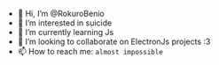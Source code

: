 - 👋 Hi, I’m @RokuroBenio
- 👀 I’m interested in suicide
- 🌱 I’m currently learning Js
- 💞️ I’m looking to collaborate on ElectronJs projects :3
- 📫 How to reach me: `almost impossible`

<!---
RokuroBenio/RokuroBenio is a ✨ special ✨ repository because its `README.md` (this file) appears on your GitHub profile.
You can click the Preview link to take a look at your changes.
--->
